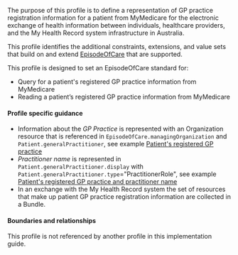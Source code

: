 The purpose of this profile is to define a representation of GP practice registration information for a patient from MyMedicare for the electronic exchange of health information between individuals, healthcare providers, and the My Health Record system infrastructure in Australia.

This profile identifies the additional constraints, extensions, and value sets that build on and extend [EpisodeOfCare](http://hl7.org/fhir/R4/episodeofcare.html) that are supported. 

This profile is designed to set an EpisodeOfCare standard for:
* Query for a patient's registered GP practice information from MyMedicare 
* Reading a patient’s registered GP practice information from MyMedicare 


#### Profile specific guidance
- Information about the *GP Practice* is represented with an Organization resource that is referenced in `EpisodeOfCare.managingOrganization` and `Patient.generalPractitioner`, see example [Patient's registered GP practice](Bundle-vpr-01.html)
- *Practitioner name* is represented in `Patient.generalPractitioner.display` with `Patient.generalPractitioner.type`="PractitionerRole", see example [Patient's registered GP practice and practitioner name](Bundle-vpr-02.html)
- In an exchange with the My Health Record system the set of resources that make up patient GP practice registration information are collected in a Bundle.


#### Boundaries and relationships
This profile is not referenced by another profile in this implementation guide.  


